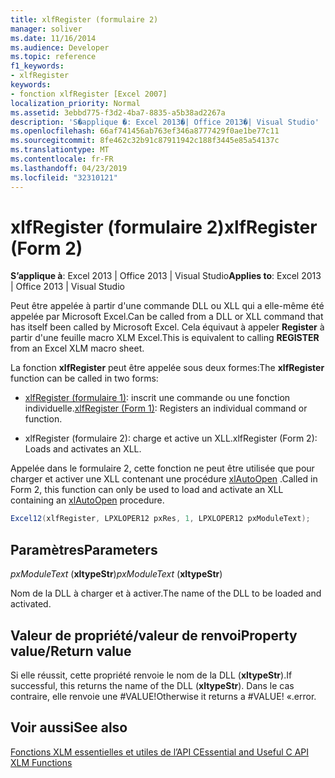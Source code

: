 ```yaml
---
title: xlfRegister (formulaire 2)
manager: soliver
ms.date: 11/16/2014
ms.audience: Developer
ms.topic: reference
f1_keywords:
- xlfRegister
keywords:
- fonction xlfRegister [Excel 2007]
localization_priority: Normal
ms.assetid: 3ebbd775-f3d2-4ba7-8835-a5b38ad2267a
description: 'S�applique �: Excel 2013�| Office 2013�| Visual Studio'
ms.openlocfilehash: 66af741456ab763ef346a8777429f0ae1be77c11
ms.sourcegitcommit: 8fe462c32b91c87911942c188f3445e85a54137c
ms.translationtype: MT
ms.contentlocale: fr-FR
ms.lasthandoff: 04/23/2019
ms.locfileid: "32310121"
---
```

# <a name="xlfregister-form-2"></a><span data-ttu-id="24c3d-104">xlfRegister (formulaire 2)</span><span class="sxs-lookup"><span data-stu-id="24c3d-104">xlfRegister (Form 2)</span></span>

 <span data-ttu-id="24c3d-105">**S’applique à**: Excel 2013 | Office 2013 | Visual Studio</span><span class="sxs-lookup"><span data-stu-id="24c3d-105">**Applies to**: Excel 2013 | Office 2013 | Visual Studio</span></span> 
  
<span data-ttu-id="24c3d-106">Peut être appelée à partir d'une commande DLL ou XLL qui a elle-même été appelée par Microsoft Excel.</span><span class="sxs-lookup"><span data-stu-id="24c3d-106">Can be called from a DLL or XLL command that has itself been called by Microsoft Excel.</span></span> <span data-ttu-id="24c3d-107">Cela équivaut à appeler **Register** à partir d'une feuille macro XLM Excel.</span><span class="sxs-lookup"><span data-stu-id="24c3d-107">This is equivalent to calling **REGISTER** from an Excel XLM macro sheet.</span></span> 
  
<span data-ttu-id="24c3d-108">La fonction **xlfRegister** peut être appelée sous deux formes:</span><span class="sxs-lookup"><span data-stu-id="24c3d-108">The **xlfRegister** function can be called in two forms:</span></span> 
  
- <span data-ttu-id="24c3d-109">[xlfRegister (formulaire 1)](xlfregister-form-1.md): inscrit une commande ou une fonction individuelle.</span><span class="sxs-lookup"><span data-stu-id="24c3d-109">[xlfRegister (Form 1)](xlfregister-form-1.md): Registers an individual command or function.</span></span>
    
- <span data-ttu-id="24c3d-110">xlfRegister (formulaire 2): charge et active un XLL.</span><span class="sxs-lookup"><span data-stu-id="24c3d-110">xlfRegister (Form 2): Loads and activates an XLL.</span></span>
    
<span data-ttu-id="24c3d-111">Appelée dans le formulaire 2, cette fonction ne peut être utilisée que pour charger et activer une XLL contenant une procédure [xlAutoOpen](xlautoopen.md) .</span><span class="sxs-lookup"><span data-stu-id="24c3d-111">Called in Form 2, this function can only be used to load and activate an XLL containing an [xlAutoOpen](xlautoopen.md) procedure.</span></span> 
  
```cs
Excel12(xlfRegister, LPXLOPER12 pxRes, 1, LPXLOPER12 pxModuleText);
```

## <a name="parameters"></a><span data-ttu-id="24c3d-112">Paramètres</span><span class="sxs-lookup"><span data-stu-id="24c3d-112">Parameters</span></span>

 <span data-ttu-id="24c3d-113">_pxModuleText_ (**xltypeStr**)</span><span class="sxs-lookup"><span data-stu-id="24c3d-113">_pxModuleText_ (**xltypeStr**)</span></span>
  
<span data-ttu-id="24c3d-114">Nom de la DLL à charger et à activer.</span><span class="sxs-lookup"><span data-stu-id="24c3d-114">The name of the DLL to be loaded and activated.</span></span>
  
## <a name="property-valuereturn-value"></a><span data-ttu-id="24c3d-115">Valeur de propriété/valeur de renvoi</span><span class="sxs-lookup"><span data-stu-id="24c3d-115">Property value/Return value</span></span>

<span data-ttu-id="24c3d-116">Si elle réussit, cette propriété renvoie le nom de la DLL (**xltypeStr**).</span><span class="sxs-lookup"><span data-stu-id="24c3d-116">If successful, this returns the name of the DLL (**xltypeStr**).</span></span> <span data-ttu-id="24c3d-117">Dans le cas contraire, elle renvoie une #VALUE!</span><span class="sxs-lookup"><span data-stu-id="24c3d-117">Otherwise it returns a #VALUE!</span></span> <span data-ttu-id="24c3d-118">«.</span><span class="sxs-lookup"><span data-stu-id="24c3d-118">error.</span></span>
  
## <a name="see-also"></a><span data-ttu-id="24c3d-119">Voir aussi</span><span class="sxs-lookup"><span data-stu-id="24c3d-119">See also</span></span>



[<span data-ttu-id="24c3d-120">Fonctions XLM essentielles et utiles de l’API C</span><span class="sxs-lookup"><span data-stu-id="24c3d-120">Essential and Useful C API XLM Functions</span></span>](essential-and-useful-c-api-xlm-functions.md)

